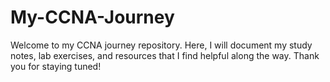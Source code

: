 # My-CCNA-Journey
Welcome to my CCNA journey repository. Here, I will document my study notes, lab exercises, and resources that I find helpful along the way.
Thank you for staying tuned!

